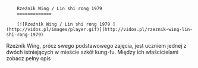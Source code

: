 
        Rzeźnik Wing / Lin shi rong 1979 
        =============
        
        [![Rzeźnik Wing / Lin shi rong 1979 ](http://vidos.pl/images/player.gif)](http://vidos.pl/rzeznik-wing-lin-shi-rong-1979)
        
        
 Rzeźnik Wing, prócz swego podstawowego zajęcia, jest uczniem jednej z dwóch istniejących w mieście szkół kung-fu. Między ich właścicielami zobacz pełny opis
    